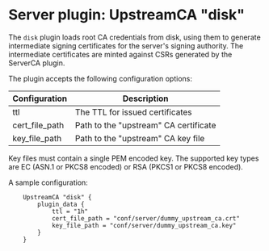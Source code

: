 # Server plugin: UpstreamCA "disk"

The `disk` plugin loads root CA credentials from disk, using them to generate
intermediate signing certificates for the server's signing authority. The
intermediate certificates are minted against CSRs generated by the ServerCA
plugin.

The plugin accepts the following configuration options:

| Configuration  | Description                           |
| -------------- | ------------------------------------- |
| ttl            | The TTL for issued certificates       |
| cert_file_path | Path to the "upstream" CA certificate |
| key_file_path  | Path to the "upstream" CA key file    |

Key files must contain a single PEM encoded key. The supported key types are EC (ASN.1 or PKCS8 encoded) or RSA (PKCS1 or PKCS8 encoded).

A sample configuration:

```
    UpstreamCA "disk" {
        plugin_data {
            ttl = "1h"
            cert_file_path = "conf/server/dummy_upstream_ca.crt"
            key_file_path = "conf/server/dummy_upstream_ca.key"
        }
    }
```
